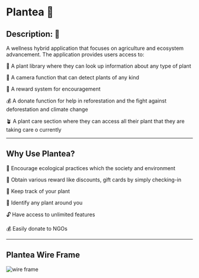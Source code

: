 # Plantea :seedling:

## Description: :scroll:

A wellness hybrid application that focuses on agriculture and ecosystem advancement. 
The application provides users access to:
   
:bouquet: A plant library where they can look up information about any type of plant 

:camera_flash: A camera function that can detect plants of any kind

:gift: A reward system for encouragement

:moneybag: A donate function for help in reforestation and the fight against deforestation and climate change

:potted_plant: A plant care section where they can access all their plant that they are taking care o currently

-------------------------------------------------------------------------------------------------------------------------

## Why Use Plantea?

:deciduous_tree: Encourage ecological practices which the society and environment

:gift: Obtain various reward like discounts, gift cards by simply checking-in

:bookmark_tabs: Keep track of your plant

:mag_right: Identify any plant around you
 
:unlock: Have access to unlimited features

:moneybag: Easily donate to NGOs 

-------------------------------------------------------------------------------------------------------------------------

## Plantea Wire Frame

![wire frame](https://github.com/tiaelhelou/Plantea/assets/74878673/33b9a0f8-8c2d-411e-bc9b-11a87b978f85)



